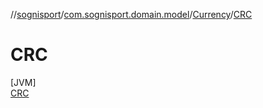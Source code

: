 //[sognisport](../../../../index.md)/[com.sognisport.domain.model](../../index.md)/[Currency](../index.md)/[CRC](index.md)

# CRC

[JVM]\
[CRC](index.md)
